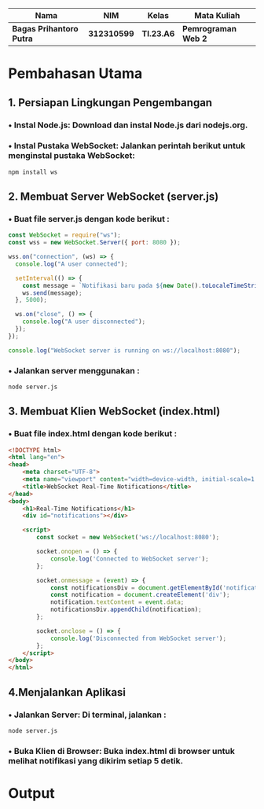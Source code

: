 |Nama|NIM|Kelas|Mata Kuliah|
|----|---|-----|------|
|**Bagas Prihantoro Putra**|**312310599**|**TI.23.A6**|**Pemrograman Web 2**|

# Pembahasan Utama
## 1. Persiapan Lingkungan Pengembangan
### • Instal Node.js: Download dan instal Node.js dari nodejs.org.
### • Instal Pustaka WebSocket: Jalankan perintah berikut untuk menginstal pustaka WebSocket:
```bash
npm install ws
```
## 2. Membuat Server WebSocket (server.js)
### • Buat file server.js dengan kode berikut :
```javascript
const WebSocket = require("ws");
const wss = new WebSocket.Server({ port: 8080 });

wss.on("connection", (ws) => {
  console.log("A user connected");

  setInterval(() => {
    const message = `Notifikasi baru pada ${new Date().toLocaleTimeString()}`;
    ws.send(message);
  }, 5000);

  ws.on("close", () => {
    console.log("A user disconnected");
  });
});

console.log("WebSocket server is running on ws://localhost:8080");
```
### • Jalankan server menggunakan :
```bash
node server.js
```
## 3. Membuat Klien WebSocket (index.html)
### • Buat file index.html dengan kode berikut :
```html
<!DOCTYPE html>
<html lang="en">
<head>
    <meta charset="UTF-8">
    <meta name="viewport" content="width=device-width, initial-scale=1.0">
    <title>WebSocket Real-Time Notifications</title>
</head>
<body>
    <h1>Real-Time Notifications</h1>
    <div id="notifications"></div>

    <script>
        const socket = new WebSocket('ws://localhost:8080');

        socket.onopen = () => {
            console.log('Connected to WebSocket server');
        };

        socket.onmessage = (event) => {
            const notificationsDiv = document.getElementById('notifications');
            const notification = document.createElement('div');
            notification.textContent = event.data;
            notificationsDiv.appendChild(notification);
        };

        socket.onclose = () => {
            console.log('Disconnected from WebSocket server');
        };
    </script>
</body>
</html>
```
## 4.Menjalankan Aplikasi
### • Jalankan Server: Di terminal, jalankan :
```bash
node server.js
```
### • Buka Klien di Browser: Buka index.html di browser untuk melihat notifikasi yang dikirim setiap 5 detik.

# Output

